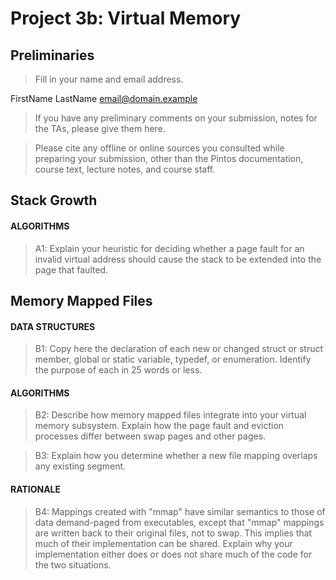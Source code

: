 # Project 3b: Virtual Memory

## Preliminaries

> Fill in your name and email address.

FirstName LastName <email@domain.example>

> If you have any preliminary comments on your submission, notes for the TAs, please give them here.



> Please cite any offline or online sources you consulted while preparing your submission, other than the Pintos
> documentation, course text, lecture notes, and course staff.

## Stack Growth

#### ALGORITHMS

> A1: Explain your heuristic for deciding whether a page fault for an
> invalid virtual address should cause the stack to be extended into
> the page that faulted.

## Memory Mapped Files

#### DATA STRUCTURES

> B1: Copy here the declaration of each new or changed struct or struct member, global or static variable, typedef, or
> enumeration. Identify the purpose of each in 25 words or less.

#### ALGORITHMS

> B2: Describe how memory mapped files integrate into your virtual
> memory subsystem. Explain how the page fault and eviction
> processes differ between swap pages and other pages.



> B3: Explain how you determine whether a new file mapping overlaps
> any existing segment.

#### RATIONALE

> B4: Mappings created with "mmap" have similar semantics to those of
> data demand-paged from executables, except that "mmap" mappings are
> written back to their original files, not to swap. This implies
> that much of their implementation can be shared. Explain why your
> implementation either does or does not share much of the code for
> the two situations.